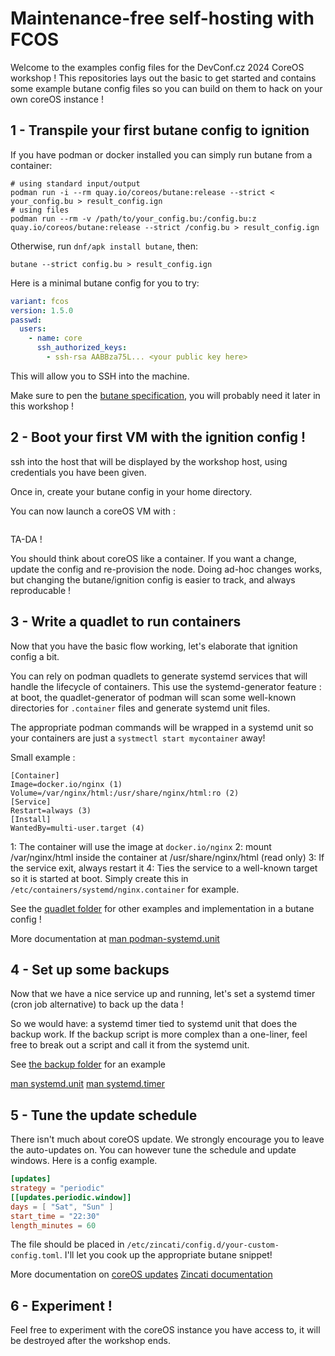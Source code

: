 # Maintenance-free self-hosting with FCOS

Welcome to the examples config files for the DevConf.cz 2024 CoreOS workshop ! 
This repositories lays out the basic to get started and contains some example butane config files so you can 
build on them to hack on your own coreOS instance ! 


## 1 - Transpile your first butane config to ignition

If you have podman or docker installed you can simply run butane from a container: 
```
# using standard input/output
podman run -i --rm quay.io/coreos/butane:release --strict < your_config.bu > result_config.ign
# using files
podman run --rm -v /path/to/your_config.bu:/config.bu:z quay.io/coreos/butane:release --strict /config.bu > result_config.ign
```

Otherwise, run `dnf/apk install butane`, then: 
```
butane --strict config.bu > result_config.ign
```

Here is a minimal butane config for you to try:
```yaml
variant: fcos
version: 1.5.0
passwd:
  users:
    - name: core
      ssh_authorized_keys:
        - ssh-rsa AABBza75L... <your public key here>
```
This will allow you to SSH into the machine.

Make sure to pen the [butane specification](https://coreos.github.io/butane/specs/), you will probably need it later in this workshop ! 

## 2 - Boot your first VM with the ignition config ! 

ssh into the host that will be displayed by the workshop host, using credentials you have been given. 

Once in, create your butane config in your home directory. 

You can now launch a coreOS VM with : 

```

```
TA-DA ! 

You should think about coreOS like a container. If you want a change, update the config and re-provision the node.
Doing ad-hoc changes works, but changing the butane/ignition config is easier to track, and always reproducable !


## 3 - Write a quadlet to run containers

Now that you have the basic flow working, let's elaborate that ignition config a bit. 

You can rely on podman quadlets to generate systemd services that will handle the lifecycle of containers.
This use the systemd-generator feature : at boot, the quadlet-generator of podman will scan some well-known directories
for `.container` files and generate systemd unit files. 
    
The appropriate podman commands will be wrapped in a systemd unit so your containers are just a `systmectl start mycontainer` away!

Small example : 
```
[Container]
Image=docker.io/nginx (1)
Volume=/var/nginx/html:/usr/share/nginx/html:ro (2)
[Service]
Restart=always (3) 
[Install]
WantedBy=multi-user.target (4)
```
1: The container will use the image at `docker.io/nginx` 
2: mount /var/nginx/html inside the container at /usr/share/nginx/html (read only)
3: If the service exit, always restart it
4: Ties the service to a well-known target so it is started at boot.
Simply create this in `/etc/containers/systemd/nginx.container` for example.

See the [quadlet folder](./quadlet/) for other examples and implementation in a butane config !

More documentation at [man podman-systemd.unit](https://docs.podman.io/en/latest/markdown/podman-systemd.unit.5.html)


## 4 - Set up some backups

Now that we have a nice service up and running, let's set a systemd timer (cron job alternative) to back up the data ! 

So we would have: a systemd timer tied to systemd unit that does the backup work. If the backup script is more complex
than a one-liner, feel free to break out a script and call it from the systemd unit. 

See [the backup folder](./backup) for an example

[man systemd.unit](https://www.man7.org/linux/man-pages/man5/systemd.unit.5.html)
[man systemd.timer](https://www.man7.org/linux/man-pages/man5/systemd.timer.5.html)

## 5 - Tune the update schedule

There isn't much about coreOS update. We strongly encourage you to leave the auto-updates on.
You can however tune the schedule and update windows. Here is a config example.

```toml
[updates]
strategy = "periodic"
[[updates.periodic.window]]
days = [ "Sat", "Sun" ]
start_time = "22:30"
length_minutes = 60
```
The file should be placed in `/etc/zincati/config.d/your-custom-config.toml`. I'll let you cook up the appropriate 
butane snippet!

More documentation on [coreOS updates](https://docs.fedoraproject.org/en-US/fedora-coreos/auto-updates/)
[Zincati documentation](https://coreos.github.io/zincati/)

## 6 - Experiment ! 

Feel free to experiment with the coreOS instance you have access to, it will be destroyed after the workshop ends.
